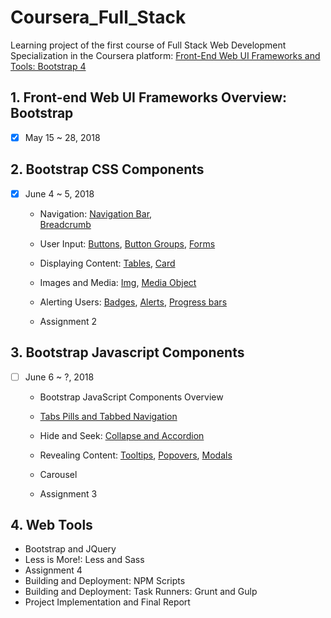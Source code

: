 # Coursera_Full_Stack

Learning project of the first course of Full Stack Web Development Specialization in the Coursera platform: 
[Front-End Web UI Frameworks and Tools: Bootstrap 4](https://www.coursera.org/learn/bootstrap-4)

## 1. Front-end Web UI Frameworks Overview: Bootstrap 
- [x] May 15 ~ 28, 2018
  
## 2. Bootstrap CSS Components
- [x] June 4 ~ 5, 2018
  
  + Navigation:
    [Navigation Bar](http://getbootstrap.com/docs/4.0/components/navbar/),	
    [Breadcrumb](http://getbootstrap.com/docs/4.0/components/breadcrumb/)
	
  + User Input: 
    [Buttons](http://getbootstrap.com/docs/4.0/components/buttons/), 
    [Button Groups](http://getbootstrap.com/docs/4.0/components/button-group/), 
    [Forms](http://getbootstrap.com/docs/4.0/components/forms/)
    
  + Displaying Content: 
    [Tables](http://getbootstrap.com/docs/4.0/content/tables/), 
    [Card](http://getbootstrap.com/docs/4.0/components/card/)
    
  + Images and Media: 
    [Img](http://getbootstrap.com/docs/4.0/content/images/), 
    [Media Object](http://getbootstrap.com/docs/4.0/layout/media-object/)
  
  + Alerting Users:
    [Badges](http://getbootstrap.com/docs/4.0/components/badge/),
    [Alerts](http://getbootstrap.com/docs/4.0/components/alerts),
    [Progress bars](http://getbootstrap.com/docs/4.0/components/progress/)
    
  + Assignment 2

## 3. Bootstrap Javascript Components
- [ ] June 6 ~ ?, 2018

  + Bootstrap JavaScript Components Overview
  
  + [Tabs Pills and Tabbed Navigation](http://getbootstrap.com/docs/4.0/components/navs/)
  
  + Hide and Seek: [Collapse and Accordion](http://getbootstrap.com/docs/4.0/components/collapse/)
  + Revealing Content: 
    [Tooltips](http://getbootstrap.com/docs/4.0/components/tooltips/), 
    [Popovers](http://getbootstrap.com/docs/4.0/components/popovers/), 
    [Modals](http://getbootstrap.com/docs/4.0/components/modal/)
  
  + Carousel
  + Assignment 3

## 4. Web Tools

  + Bootstrap and JQuery
  + Less is More!: Less and Sass
  + Assignment 4
  + Building and Deployment: NPM Scripts
  + Building and Deployment: Task Runners: Grunt and Gulp
  + Project Implementation and Final Report
